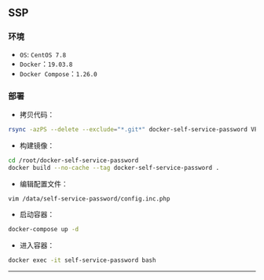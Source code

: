 ## SSP

### 环境

+ `OS`: `CentOS 7.8`
+ `Docker`：`19.03.8`
+ `Docker Compose`：`1.26.0`

### 部署

+ 拷贝代码：

```bash
rsync -azPS --delete --exclude="*.git*" docker-self-service-password VPN:/root/
```

+ 构建镜像：

```bash
cd /root/docker-self-service-password
docker build --no-cache --tag docker-self-service-password .
```

+ 编辑配置文件：

```bash
vim /data/self-service-password/config.inc.php
```

+ 启动容器：

```bash
docker-compose up -d
```

+ 进入容器：

```bash
docker exec -it self-service-password bash
```

***
